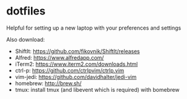 # dotfiles

Helpful for setting up a new laptop with your preferences and settings

Also download:
  - ShiftIt: https://github.com/fikovnik/ShiftIt/releases
  - Alfred: https://www.alfredapp.com/
  - iTerm2: https://www.iterm2.com/downloads.html
  - ctrl-p: https://github.com/ctrlpvim/ctrlp.vim
  - vim-jedi: https://github.com/davidhalter/jedi-vim
  - homebrew: http://brew.sh/
  - tmux: install tmux (and libevent which is required) with bomebrew

